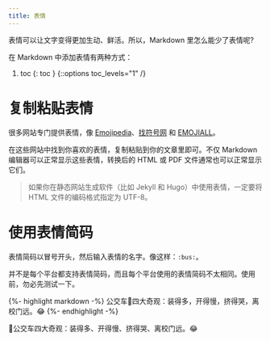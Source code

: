 ```yaml
---
title: 表情
---
```


表情可以让文字变得更加生动、鲜活。所以，Markdown 里怎么能少了表情呢?

在 Markdown 中添加表情有两种方式：

1. toc
{: toc }
{::options toc_levels="1" /}

# 复制粘贴表情

很多网站专门提供表情，像 [Emojipedia][]、[找符号网][] 和 [EMOJIALL][]。

在这些网站中找到你喜欢的表情，复制粘贴到你的文章里即可。不仅 Markdown 编辑器可以正常显示这些表情，转换后的 HTML 或 PDF 文件通常也可以正常显示它们。

> 如果你在静态网站生成软件（比如 Jekyll 和 Hugo）中使用表情，一定要将 HTML 文件的编码格式指定为 UTF-8。

[Emojipedia]: https://emojipedia.org/ "Emojipedia网站"
[找符号网]: https://www.zfuhao.com/ "找符号网"
[EMOJIALL]: https://www.emojiall.com/zh-hans "EmojiAll中文网站"

# 使用表情简码

表情简码以冒号开头，然后输入表情的名字。像这样：`:bus:`。

并不是每个平台都支持表情简码，而且每个平台使用的表情简码不太相同。使用前，勿必先测试一下。

{%- highlight markdown -%}
公交车:bus:四大奇观：装得多，开得慢，挤得哭，离校门远。:joy:
{%- endhighlight -%}

<div class='exmp'>
  <div class='exmp-container'>
    <p>🚌公交车四大奇观：装得多、开得慢、挤得哭、离校门远。😂</p>
  </div>
</div>

